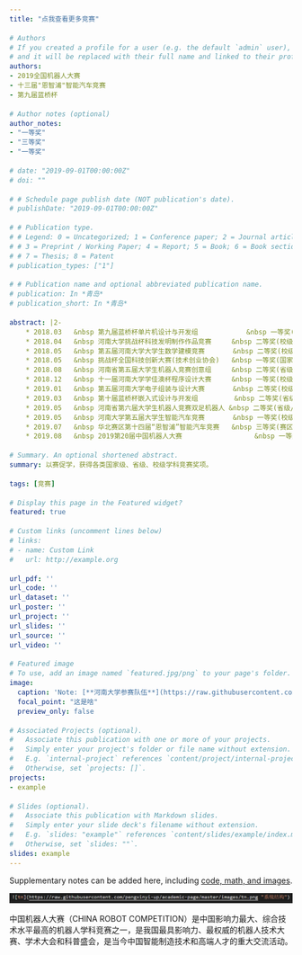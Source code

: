 ```yaml
---
title: "点我查看更多竞赛"

# Authors
# If you created a profile for a user (e.g. the default `admin` user), write the username (folder name) here 
# and it will be replaced with their full name and linked to their profile.
authors:
- 2019全国机器人大赛
- 十三届"恩智浦"智能汽车竞赛
- 第九届蓝桥杯

# Author notes (optional)
author_notes:
- "一等奖"
- "三等奖"
- "一等奖"

# date: "2019-09-01T00:00:00Z"
# doi: ""

# # Schedule page publish date (NOT publication's date).
# publishDate: "2019-09-01T00:00:00Z"

# # Publication type.
# # Legend: 0 = Uncategorized; 1 = Conference paper; 2 = Journal article;
# # 3 = Preprint / Working Paper; 4 = Report; 5 = Book; 6 = Book section;
# # 7 = Thesis; 8 = Patent
# publication_types: ["1"]

# # Publication name and optional abbreviated publication name.
# publication: In *青岛*
# publication_short: In *青岛*

abstract: |2-
    * 2018.03   &nbsp 第九届蓝桥杯单片机设计与开发组		     &nbsp 一等奖(省级/个人赛)
    * 2018.04   &nbsp 河南大学挑战杯科技发明制作作品竞赛     &nbsp 二等奖(校级/团队赛)
    * 2018.05   &nbsp 第五届河南大学大学生数学建模竞赛       &nbsp 二等奖(校级/负责编程)
    * 2018.05   &nbsp 挑战杯全国科技创新大赛(技术创业协会)   &nbsp 一等奖(国家级/团队赛)
    * 2018.08   &nbsp 河南省第五届大学生机器人竞赛创意组     &nbsp 二等奖(省级/负责硬件)
    * 2018.12   &nbsp 十一届河南大学学佳澳杯程序设计大赛     &nbsp 一等奖(校级/个人赛)
    * 2019.01   &nbsp 第五届河南大学电子组装与设计大赛       &nbsp 二等奖(校级/个人赛)
    * 2019.03   &nbsp 第十届蓝桥杯嵌入式设计与开发组         &nbsp 二等奖(省级/个人赛)
    * 2019.05   &nbsp 河南省第六届大学生机器人竞赛双足机器人 &nbsp 二等奖(省级/任队长)
    * 2019.05   &nbsp 河南大学第五届大学生智能汽车竞赛       &nbsp 一等奖(校级/任队长)
    * 2019.07   &nbsp 华北赛区第十四届“恩智浦”智能汽车竞赛   &nbsp 三等奖(赛区/任队长)
    * 2019.08   &nbsp 2019第20届中国机器人大赛			       &nbsp 一等奖(国家级/任队长)

# Summary. An optional shortened abstract.
summary: 以赛促学，获得各类国家级、省级、校级学科竞赛奖项。

tags: [竞赛]

# Display this page in the Featured widget?
featured: true

# Custom links (uncomment lines below)
# links:
# - name: Custom Link
#   url: http://example.org

url_pdf: ''
url_code: ''
url_dataset: ''
url_poster: ''
url_project: ''
url_slides: ''
url_source: ''
url_video: ''

# Featured image
# To use, add an image named `featured.jpg/png` to your page's folder. 
image:
  caption: 'Note: [**河南大学参赛队伍**](https://raw.githubusercontent.com/pengxinyi-up/academic-page/master/images/2019robot.jpg)'
  focal_point: "这是啥"
  preview_only: false

# Associated Projects (optional).
#   Associate this publication with one or more of your projects.
#   Simply enter your project's folder or file name without extension.
#   E.g. `internal-project` references `content/project/internal-project/index.md`.
#   Otherwise, set `projects: []`.
projects:
- example

# Slides (optional).
#   Associate this publication with Markdown slides.
#   Simply enter your slide deck's filename without extension.
#   E.g. `slides: "example"` references `content/slides/example/index.md`.
#   Otherwise, set `slides: ""`.
slides: example
---
```


<!-- {{% callout note %}}
Click the *Cite* button above to demo the feature to enable visitors to import publication metadata into their reference management software.
{{% /callout %}}

{{% callout note %}}
Create your slides in Markdown - click the *Slides* button to check out the example.
{{% /callout %}} -->

Supplementary notes can be added here, including [code, math, and images](https://wowchemy.com/docs/writing-markdown-latex/).

![example](https://raw.githubusercontent.com/pengxinyi-up/academic-page/master/images/example.png "我的补充") 

中国机器人大赛（CHINA ROBOT COMPETITION）是中国影响力最大、综合技术水平最高的机器人学科竞赛之一，是我国最具影响力、最权威的机器人技术大赛、学术大会和科普盛会，是当今中国智能制造技术和高端人才的重大交流活动。